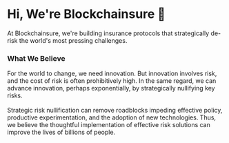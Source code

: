 # Hi, We're Blockchainsure 👋

At Blockchainsure, we're building insurance protocols that strategically de-risk the world's most pressing challenges.<br>

### What We Believe
For the world to change, we need innovation. But innovation involves risk, and the cost of risk is often prohibitively high. In the same regard, we can advance innovation, perhaps exponentially, by strategically nullifying key risks.<br>
<br>
Strategic risk nullification can remove roadblocks impeding effective policy, productive experimentation, and the adoption of new technologies. Thus, we believe the thoughtful implementation of effective risk solutions can improve the lives of billions of people.<br>

<!--
**blockchainsure/blockchainsure** is a ✨ special ✨ repo because this `README.md` (this file) appears on our GitHub profile.
-->


